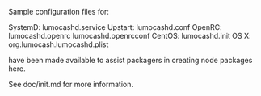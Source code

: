 Sample configuration files for:

SystemD: lumocashd.service
Upstart: lumocashd.conf
OpenRC:  lumocashd.openrc
         lumocashd.openrcconf
CentOS:  lumocashd.init
OS X:    org.lumocash.lumocashd.plist

have been made available to assist packagers in creating node packages here.

See doc/init.md for more information.
